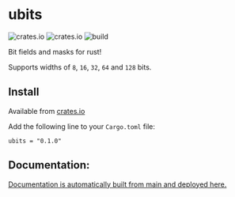 # ubits

![crates.io](https://img.shields.io/crates/v/ubits.svg)
![crates.io](https://img.shields.io/crates/d/ubits.svg)
![build](https://github.com/manoadamro/ubits/actions/workflows/rust.yml/badge.svg)

Bit fields and masks for rust!

Supports widths of `8`, `16`, `32`, `64` and `128` bits.

## Install

Available from [crates.io](https://crates.io/crates/ubits)

Add the following line to your `Cargo.toml` file:
```
ubits = "0.1.0"
```

## Documentation:

[Documentation is automatically built from main and deployed here.](https://manoadamro.github.io/ubits/doc/ubits/)

